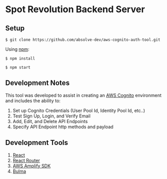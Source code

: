 # **Spot Revolution Backend Server**

## Setup

`$ git clone https://github.com/absolve-dev/aws-cognito-auth-tool.git`

Using [npm](https://www.npmjs.com/):

`$ npm install`

`$ npm start`


## Development Notes

This tool was developed to assist in creating an [AWS Cognito](https://aws.amazon.com/cognito/) environment and includes the ability to:

1. Set up Cognito Credentials (User Pool Id, Identity Pool Id, etc..)
2. Test Sign Up, Login, and Verify Email 
3. Add, Edit, and Delete API Endpoints
4. Specify API Endpoint http methods and payload

## Development Tools

1. [React](https://github.com/facebook/react)
2. [React Router](https://github.com/ReactTraining/react-router/tree/master/packages/react-router-dom)
3. [AWS Amplify SDK](https://github.com/aws/aws-amplify)
4. [Bulma](https://bulma.io/)

